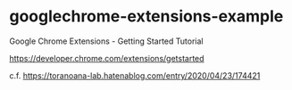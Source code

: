 # googlechrome-extensions-example

Google Chrome Extensions - Getting Started Tutorial

https://developer.chrome.com/extensions/getstarted

c.f. https://toranoana-lab.hatenablog.com/entry/2020/04/23/174421
